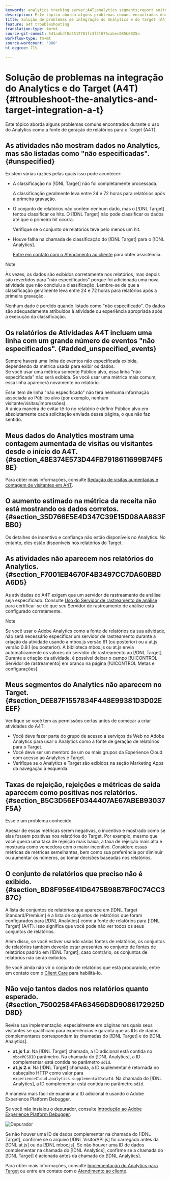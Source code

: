```yaml
---
keywords: analytics tracking server;A4T;analytics segments;report suites;incorrect data;orphaned;sdid;VisitorAPI.js;mboxMCSDID;phantom;unspecified
description: Este tópico aborda alguns problemas comuns encontrados durante o uso do Analytics como a fonte de geração de relatórios para o Target (A4T).
title: Solução de problemas de integração do Analytics e do Target (A4T)
feature: a4t troubleshooting
translation-type: tm+mt
source-git-commit: 541adbdf8a2512761fc3f2f676cabec085b6825a
workflow-type: tm+mt
source-wordcount: '880'
ht-degree: 71%

---
```



# Solução de problemas na integração do Analytics e do Target (A4T){#troubleshoot-the-analytics-and-target-integration-a-t}

Este tópico aborda alguns problemas comuns encontrados durante o uso do Analytics como a fonte de geração de relatórios para o Target (A4T).

## As atividades não mostram dados no Analytics, mas são listadas como &quot;não especificadas&quot;.{#unspecified}

Existem várias razões pelas quais isso pode acontecer:

* A classificação no [!DNL Target] não foi completamente processada.

   A classificação geralmente leva entre 24 e 72 horas para relatórios após a primeira gravação.

* O conjunto de relatórios não contém nenhum dado, mas o [!DNL Target] tentou classificar os hits. O [!DNL Target] não pode classificar os dados até que o primeiro hit ocorra.

   Verifique se o conjunto de relatórios teve pelo menos um hit.

* Houve falha na chamada de classificação do [!DNL Target] para o [!DNL Analytics].

   [Entre em contato com o Atendimento ao cliente](/help/cmp-resources-and-contact-information.md#reference_ACA3391A00EF467B87930A450050077C) para obter assistência.

>[!NOTE]
>
>Às vezes, os dados são exibidos corretamente nos relatórios, mas depois são revertidos para &quot;não especificados&quot; porque foi adicionada uma nova atividade que não concluiu a classificação. Lembre-se de que a classificação geralmente leva entre 24 e 72 horas para relatórios após a primeira gravação.
>
>Nenhum dado é perdido quando listado como &quot;não especificado&quot;. Os dados são adequadamente atribuídos à atividade ou experiência apropriada após a execução da classificação.

## Os relatórios de Atividades A4T incluem uma linha com um grande número de eventos &quot;não especificados&quot;. {#added_unspecified_events}

Sempre haverá uma linha de eventos não especificada exibida, dependendo da métrica usada para exibir os dados.\
Se você usar uma métrica somente Público alvo, essa linha &quot;não especificada&quot; não será exibida.
Se você usar uma métrica mais comum, essa linha aparecerá novamente no relatório.

Esse item de linha &quot;não especificado&quot; não terá nenhuma informação associada ao Público alvo (por exemplo, nenhum visitante/visitas/impressões).\
A única maneira de evitar tê-lo no relatório é definir Público alvo em absolutamente cada solicitação enviada dessa página, o que não faz sentido.

## Meus dados do Analytics mostram uma contagem aumentada de visitas ou visitantes desde o início do A4T.   {#section_4BE374E573D44FB7918611699B74F58E}

Para obter mais informações, consulte [Redução de visitas aumentadas e contagem de visitantes em A4T](/help/c-integrating-target-with-mac/a4t/c-a4t-troubleshooting/minimizing-inflated-visit-and-visitor-counts-a4t.md#concept_A515C2DE126E44B6AD97754C2C6D5235).

## O aumento estimado na métrica da receita não está mostrando os dados corretos. {#section_35D766E5E4D347C39E15D08AA883FBB0}

Os detalhes de incentivo e confiança não estão disponíveis no Analytics. No entanto, eles estão disponíveis nos relatórios do Target.

## As atividades não aparecem nos relatórios do Analytics.   {#section_F7001EB4670F4B3497CC7DA60BBDA6D5}

As atividades do A4T exigem que um servidor de rastreamento de análise seja especificado. Consulte [Uso do Servidor de rastreamento de análise](/help/c-integrating-target-with-mac/a4t/analytics-tracking-server.md#task_72077BA7E93C4A65A715A18F32228823) para certificar-se de que seu Servidor de rastreamento de análise está configurado corretamente.

>[!NOTE]
>
>Se você usar o Adobe Analytics como a fonte de relatórios da sua atividade, não será necessário especificar um servidor de rastreamento durante a criação da atividade usando a mbox.js versão 61 (ou posterior) ou a at.js versão 0.9.1 (ou posterior). A biblioteca mbox.js ou at.js envia automaticamente os valores do servidor de rastreamento ao [!DNL Target]. Durante a criação da atividade, é possível deixar o campo [!UICONTROL Servidor de rastreamento] em branco na página [!UICONTROL Metas e configurações].

## Meus segmentos do Analytics não aparecem no Target.   {#section_DEE87F1557834F448E99381D3D02EEEF}

Verifique se você tem as permissões certas antes de começar a criar atividades do A4T:

* Você deve fazer parte do grupo de acesso a serviços da Web no Adobe Analytics para usar o Analytics como a fonte de geração de relatórios para o Target.
* Você deve ser um membro de um ou mais grupos da Experience Cloud com acesso ao Analytics e Target.
* Verifique se o Analytics e Target são exibidos na seção Marketing Apps da navegação à esquerda.

## Taxas de rejeição, rejeições e métricas de saída aparecem como positivas nos relatórios.   {#section_B5C3D56EF0344407AE67ABEB93037F5A}

Esse é um problema conhecido.

Apesar de essas métricas serem negativas, o incentivo é mostrado como se elas fossem positivas nos relatórios do Target. Por exemplo, mesmo que você queira uma taxa de rejeição mais baixa, a taxa de rejeição mais alta é mostrada como vencedora com o maior incentivo. Considere essas métricas de métricas semelhantes, bem como sua preferência por diminuir ou aumentar os números, ao tomar decisões baseadas nos relatórios.

## O conjunto de relatórios que preciso não é exibido. {#section_BD8F956E41D6475B98B7BF0C74CC387C}

A lista de conjuntos de relatórios que aparece em [!DNL Target Standard/Premium] é a lista de conjuntos de relatórios que foram configurados para [!DNL Analytics] como a fonte de relatórios para [!DNL Target] (A4T). Isso significa que você pode não ver todos os seus conjuntos de relatórios.

Além disso, se você estiver usando várias fontes de relatórios, os conjuntos de relatórios também deverão estar presentes no conjunto de fontes de relatórios padrão em [!DNL Target]; caso contrário, os conjuntos de relatórios não serão exibidos.

Se você ainda não vir o conjunto de relatórios que está procurando, entre em contato com o [Client Care](/help/cmp-resources-and-contact-information.md#reference_ACA3391A00EF467B87930A450050077C) para habilitá-lo.

## Não vejo tantos dados nos relatórios quanto esperado.   {#section_75002584FA63456D8D9086172925DD8D}

Revise sua implementação, especialmente em páginas nas quais seus visitantes se qualificam para experiências e garanta que as IDs de dados complementares correspondam às chamadas do [!DNL Target] e do [!DNL Analytics]. 

* **at.js 1.x**: Na  [!DNL Target] chamada, a ID adicional está contida no  `mboxMCSDID` parâmetro. Na chamada do [!DNL Analytics], a ID complementar está contida no parâmetro `sdid`.
* **at.js 2.x**: Na  [!DNL Target] chamada, a ID suplementar é retornada no cabeçalho HTTP como valor para  `experienceCloud.analytics.supplementalDataId`. Na chamada do [!DNL Analytics], a ID complementar está contida no parâmetro `sdid`.

A maneira mais fácil de examinar a ID adicional é usando o Adobe Experience Platform Debugger.

Se você não instalou o depurador, consulte [Introdução ao Adobe Experience Platform Debugger](https://experienceleague.adobe.com/docs/platform-learn/tutorials/data-ingestion/web-sdk/introduction-to-the-experience-platform-debugger.html).

![Depurador](/help/c-integrating-target-with-mac/a4t/assets/debugger.png)

Se não houver uma ID de dados complementar na chamada do [!DNL Target], confirme se o arquivo [!DNL VisitorAPI.js] foi carregado antes da [!DNL at.js] ou da [!DNL mbox.js]. Se não houver uma ID de dados complementar na chamada do [!DNL Analytics], confirme se a chamada do [!DNL Target] é acionada antes da chamada do [!DNL Analytics].

Para obter mais informações, consulte [Implementação do Analytics para Target](/help/c-integrating-target-with-mac/a4t/a4timplementation.md#concept_CE78750AC2A4487D8ACD9369B3EAC85A) ou entre em contato com o [Atendimento ao cliente](/help/cmp-resources-and-contact-information.md#reference_ACA3391A00EF467B87930A450050077C).
